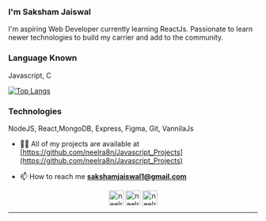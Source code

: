 <!-- ### Hi there 👋
-->
<!--
**sakshamjaiswal1/sakshamjaiswal1** is a ✨ _special_ ✨ repository because its `README.md` (this file) appears on your GitHub profile.-->

<h3 align="left">I'm Saksham Jaiswal</h3>
<p align="left">I'm aspiring Web Developer currently learning ReactJs. Passionate to learn newer technologies to build my carrier and add to the community.</p>

<h3 align="left">Language Known</h3>
<p align="left">Javascript, C</p>

[![Top Langs](https://github-readme-stats.vercel.app/api/top-langs/?username=sakshamjaiswal1)](https://github.com/sakshamjaiswal1/github-readme-stats)


<h3 align="left">Technologies</h3>
<p align="left">NodeJS, React,MongoDB, Express, Figma, Git, VannilaJs </p>


- 👨‍💻 All of my projects are available at [https://github.com/neelra8n/Javascript_Projects](https://github.com/neelra8n/Javascript_Projects)

- 📫 How to reach me **sakshamjaiswal1@gmail.com**

<p align="center">
<a href="**linkedIn**" target="blank"><img align="center" src="https://cdn.jsdelivr.net/npm/simple-icons@3.0.1/icons/linkedin.svg" alt="neelratn" height="30" width="30" /></a>
<a href="**facebook**" target="blank"><img align="center" src="https://cdn.jsdelivr.net/npm/simple-icons@3.0.1/icons/facebook.svg" alt="neelratn" height="30" width="30" /></a>
<a href="**instagram" target="blank"><img align="center" src="https://cdn.jsdelivr.net/npm/simple-icons@3.0.1/icons/instagram.svg" alt="neelratn" height="30" width="30" /></a>
</p>

----
